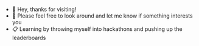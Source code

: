 - 👋 Hey, thanks for visiting!
- 👀 Please feel free to look around and let me know if something interests you 
- :clipboard: Learning by throwing myself into hackathons and pushing up the leaderboards
